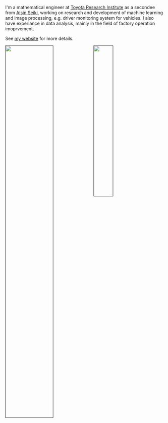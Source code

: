 I'm a mathematical engineer at [Toyota Research Institute](https://www.tri.global/) as a secondee from [Aisin Seiki](https://www.aisin.com/),
working on research and development of machine learning and image processing, e.g. driver monitoring system for vehicles.
I also have experiance in data analysis, mainly in the field of factory operation imoprvement.

See [my website](https://tiskw.github.io/about_en.html) for more details.

<a href="">
  <img align="left" width="55%" src="https://github-readme-stats.vercel.app/api?username=tiskw&show_icons=true&hide=issues,contribs&hide_border=True&bg_color=0000&text_color=888" />
</a>
<a href="">
  <img align="left" width="35%" src="https://github-readme-stats.vercel.app/api/top-langs/?username=tiskw&hide_border=True&langs_count=4&exclude_repo=tiskw.github.io&bg_color=0000&text_color=888" />
</a>
